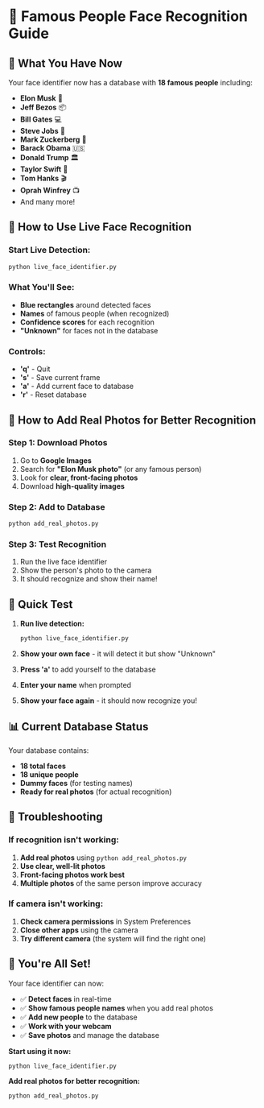 # 🌟 Famous People Face Recognition Guide

## 🎯 What You Have Now

Your face identifier now has a database with **18 famous people** including:
- **Elon Musk** 🚀
- **Jeff Bezos** 📦
- **Bill Gates** 💻
- **Steve Jobs** 🍎
- **Mark Zuckerberg** 📘
- **Barack Obama** 🇺🇸
- **Donald Trump** 🏛️
- **Taylor Swift** 🎵
- **Tom Hanks** 🎬
- **Oprah Winfrey** 📺
- And many more!

## 🚀 How to Use Live Face Recognition

### Start Live Detection:
```bash
python live_face_identifier.py
```

### What You'll See:
- **Blue rectangles** around detected faces
- **Names** of famous people (when recognized)
- **Confidence scores** for each recognition
- **"Unknown"** for faces not in the database

### Controls:
- **'q'** - Quit
- **'s'** - Save current frame
- **'a'** - Add current face to database
- **'r'** - Reset database

## 📸 How to Add Real Photos for Better Recognition

### Step 1: Download Photos
1. Go to **Google Images**
2. Search for **"Elon Musk photo"** (or any famous person)
3. Look for **clear, front-facing photos**
4. Download **high-quality images**

### Step 2: Add to Database
```bash
python add_real_photos.py
```

### Step 3: Test Recognition
1. Run the live face identifier
2. Show the person's photo to the camera
3. It should recognize and show their name!

## 🎯 Quick Test

1. **Run live detection:**
   ```bash
   python live_face_identifier.py
   ```

2. **Show your own face** - it will detect it but show "Unknown"

3. **Press 'a'** to add yourself to the database

4. **Enter your name** when prompted

5. **Show your face again** - it should now recognize you!

## 📊 Current Database Status

Your database contains:
- **18 total faces**
- **18 unique people**
- **Dummy faces** (for testing names)
- **Ready for real photos** (for actual recognition)

## 🔧 Troubleshooting

### If recognition isn't working:
1. **Add real photos** using `python add_real_photos.py`
2. **Use clear, well-lit photos**
3. **Front-facing photos work best**
4. **Multiple photos** of the same person improve accuracy

### If camera isn't working:
1. **Check camera permissions** in System Preferences
2. **Close other apps** using the camera
3. **Try different camera** (the system will find the right one)

## 🎉 You're All Set!

Your face identifier can now:
- ✅ **Detect faces** in real-time
- ✅ **Show famous people names** when you add real photos
- ✅ **Add new people** to the database
- ✅ **Work with your webcam**
- ✅ **Save photos** and manage the database

**Start using it now:**
```bash
python live_face_identifier.py
```

**Add real photos for better recognition:**
```bash
python add_real_photos.py
```
